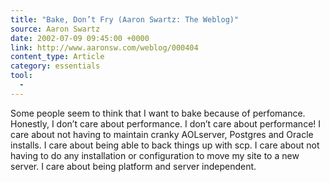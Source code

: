 ```yaml
---
title: "Bake, Don’t Fry (Aaron Swartz: The Weblog)"
source: Aaron Swartz
date: 2002-07-09 09:45:00 +0000
link: http://www.aaronsw.com/weblog/000404
content_type: Article
category: essentials
tool:
  - 
---
```

Some people seem to think that I want to bake because of perfomance. Honestly, I don’t care about performance. I don’t care about performance! I care about not having to maintain cranky AOLserver, Postgres and Oracle installs. I care about being able to back things up with scp. I care about not having to do any installation or configuration to move my site to a new server. I care about being platform and server independent.





